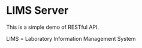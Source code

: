 # LIMS Server

This is a simple demo of RESTful API.

LIMS = Laboratory Information Management System
